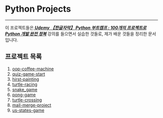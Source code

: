  # Python Projects
***
이 프로젝트들은[ ***Udemy 【한글자막】 Python 부트캠프 : 100개의 프로젝트로 Python 개발 완전 정복***](https://www.udemy.com/course/best-100-days-python) 강의를 들으면서 실습한 것들로, 제가 배운 것들을 정리한 문서입니다.
 
## 프로젝트 목록

1. [oop-coffee-machine]()
2. [quiz-game-start]()
3. [hirst-painting]()
4. [turtle-racing]()
5. [snake_game]()
6. [pong-game]()
7. [turtle-crossing]()
8. [mail-merge-project]()
9. [us-states-game]()


